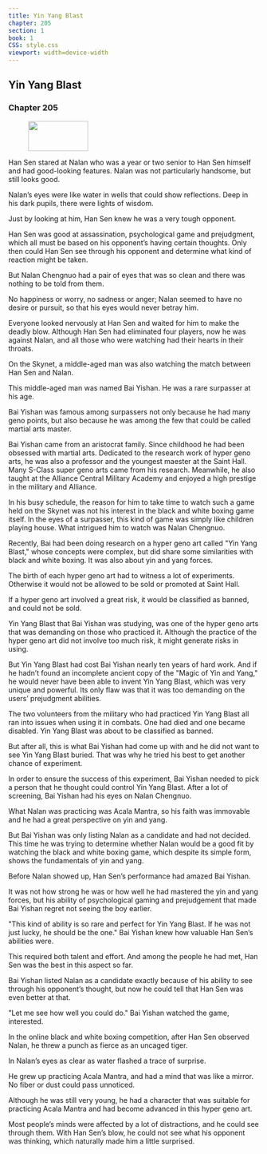 ```yaml
---
title: Yin Yang Blast
chapter: 205
section: 1
book: 1
CSS: style.css
viewport: width=device-width
---
```


## Yin Yang Blast

### Chapter 205

<figure>
	<img src="../Images/gem.gif" alt="" id="gem" width="120" height="60" />
</figure>

Han Sen stared at Nalan who was a year or two senior to Han Sen himself and had good-looking features. Nalan was not particularly handsome, but still looks good.

Nalan’s eyes were like water in wells that could show reflections. Deep in his dark pupils, there were lights of wisdom.

Just by looking at him, Han Sen knew he was a very tough opponent.

Han Sen was good at assassination, psychological game and prejudgment, which all must be based on his opponent’s having certain thoughts. Only then could Han Sen see through his opponent and determine what kind of reaction might be taken.

But Nalan Chengnuo had a pair of eyes that was so clean and there was nothing to be told from them.

No happiness or worry, no sadness or anger; Nalan seemed to have no desire or pursuit, so that his eyes would never betray him.

Everyone looked nervously at Han Sen and waited for him to make the deadly blow. Although Han Sen had eliminated four players, now he was against Nalan, and all those who were watching had their hearts in their throats.

On the Skynet, a middle-aged man was also watching the match between Han Sen and Nalan.

This middle-aged man was named Bai Yishan. He was a rare surpasser at his age.

Bai Yishan was famous among surpassers not only because he had many geno points, but also because he was among the few that could be called martial arts master.

Bai Yishan came from an aristocrat family. Since childhood he had been obsessed with martial arts. Dedicated to the research work of hyper geno arts, he was also a professor and the youngest maester at the Saint Hall. Many S-Class super geno arts came from his research. Meanwhile, he also taught at the Alliance Central Military Academy and enjoyed a high prestige in the military and Alliance.

In his busy schedule, the reason for him to take time to watch such a game held on the Skynet was not his interest in the black and white boxing game itself. In the eyes of a surpasser, this kind of game was simply like children playing house. What intrigued him to watch was Nalan Chengnuo.

Recently, Bai had been doing research on a hyper geno art called "Yin Yang Blast," whose concepts were complex, but did share some similarities with black and white boxing. It was also about yin and yang forces.

The birth of each hyper geno art had to witness a lot of experiments. Otherwise it would not be allowed to be sold or promoted at Saint Hall.

If a hyper geno art involved a great risk, it would be classified as banned, and could not be sold.

Yin Yang Blast that Bai Yishan was studying, was one of the hyper geno arts that was demanding on those who practiced it. Although the practice of the hyper geno art did not involve too much risk, it might generate risks in using.

But Yin Yang Blast had cost Bai Yishan nearly ten years of hard work. And if he hadn’t found an incomplete ancient copy of the "Magic of Yin and Yang," he would never have been able to invent Yin Yang Blast, which was very unique and powerful. Its only flaw was that it was too demanding on the users’ prejudgment abilities.

The two volunteers from the military who had practiced Yin Yang Blast all ran into issues when using it in combats. One had died and one became disabled. Yin Yang Blast was about to be classified as banned.

But after all, this is what Bai Yishan had come up with and he did not want to see Yin Yang Blast buried. That was why he tried his best to get another chance of experiment.

In order to ensure the success of this experiment, Bai Yishan needed to pick a person that he thought could control Yin Yang Blast. After a lot of screening, Bai Yishan had his eyes on Nalan Chengnuo.

What Nalan was practicing was Acala Mantra, so his faith was immovable and he had a great perspective on yin and yang.

But Bai Yishan was only listing Nalan as a candidate and had not decided. This time he was trying to determine whether Nalan would be a good fit by watching the black and white boxing game, which despite its simple form, shows the fundamentals of yin and yang.

Before Nalan showed up, Han Sen’s performance had amazed Bai Yishan.

It was not how strong he was or how well he had mastered the yin and yang forces, but his ability of psychological gaming and prejudgement that made Bai Yishan regret not seeing the boy earlier.

"This kind of ability is so rare and perfect for Yin Yang Blast. If he was not just lucky, he should be the one." Bai Yishan knew how valuable Han Sen’s abilities were.

This required both talent and effort. And among the people he had met, Han Sen was the best in this aspect so far.

Bai Yishan listed Nalan as a candidate exactly because of his ability to see through his opponent’s thought, but now he could tell that Han Sen was even better at that.

"Let me see how well you could do." Bai Yishan watched the game, interested.

In the online black and white boxing competition, after Han Sen observed Nalan, he threw a punch as fierce as an uncaged tiger.

In Nalan’s eyes as clear as water flashed a trace of surprise.

He grew up practicing Acala Mantra, and had a mind that was like a mirror. No fiber or dust could pass unnoticed.

Although he was still very young, he had a character that was suitable for practicing Acala Mantra and had become advanced in this hyper geno art.

Most people’s minds were affected by a lot of distractions, and he could see through them. With Han Sen’s blow, he could not see what his opponent was thinking, which naturally made him a little surprised.